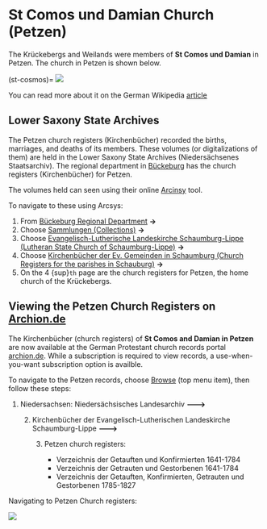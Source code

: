 # St Comos und Damian Church (Petzen)

The Krückebergs and Weilands were members of **St Comos und Damian** in Petzen. The church in Petzen is shown below.

(st-cosmos)=
![](https://upload.wikimedia.org/wikipedia/commons/0/03/Petzen_Kirche_Seitenansicht.jpg)

You can read more about it on the German Wikipedia [article](https://de.wikipedia.org/wiki/St._Cosmas_und_St._Damian_(Petzen))

## Lower Saxony State Archives

The Petzen church registers (Kirchenbücher) recorded the births, marriages, and deaths of its members. These volumes (or digitalizations of them) are held
in the Lower Saxony State Archives (Niedersächsenes Staatsarchiv). The regional department in [Bückeburg](https://nla.niedersachsen.de/startseite/landesarchiv/abteilung_buckeburg/standort-bueckeburg-193940.html)
has the church registers (Kirchenbücher) for Petzen.

The volumes held can seen using their online [Arcinsy](https://www.arcinsys.niedersachsen.de/arcinsys/start) tool.

To navigate to these using Arcsys:

1. From [Bückeburg Regional Department](https://www.arcinsys.niedersachsen.de/arcinsys/list.action?nodeid=g14&page=1&sorting=41&reload=true) **->**
2. Choose [Sammlungen (Collections)](http://www.arcinsys.niedersachsen.de/arcinsys/llist?nodeid=g233&page=1&reload=true&sorting=41) **->**
3. Choose [Evangelisch-Lutherische Landeskirche Schaumburg-Lippe (Lutheran State Church of Schaumburg-Lippe)](http://www.arcinsys.niedersachsen.de/arcinsys/llist?nodeid=g214650&page=1&reload=true&sorting=41) **->**
4. Choose [Kirchenbücher der Ev. Gemeinden in Schaumburg (Church Registers for the parishes in Schauburg)](http://www.arcinsys.niedersachsen.de/arcinsys/llist?nodeid=g1722&page=1&reload=true&sorting=41) **->**
5. On the 4 {sup}`th` page are the church registers for Petzen, the home church of the Krückebergs.

## Viewing the Petzen Church Registers on [Archion.de](https://archio.de)

The Kirchenbücher (church registers) of **St Comos and Damian in Petzen** are now available at 
the German Protestant church records portal [archion.de](https://archion.de). While a subscription is
required to view records, a use-when-you-want subscription option is availble.

To navigate to the Petzen records, choose [Browse](https://www.archion.de/de/browse/) (top menu item), then follow these steps:

1. Niedersachsen: Niedersächsisches Landesarchiv **--->**

   2. Kirchenbücher der Evangelisch-Lutherischen Landeskirche Schaumburg-Lippe **--->**

      3. Petzen church registers:

         * Verzeichnis der Getauften und Konfirmierten 1641-1784
         * Verzeichnis der Getrauten und Gestorbenen 1641-1784
         * Verzeichnis der Getauften, Konfirmierten, Getrauten und Gestorbenen 1785-1827

Navigating to Petzen Church registers:

![](images/petzen-archion.jpg)
